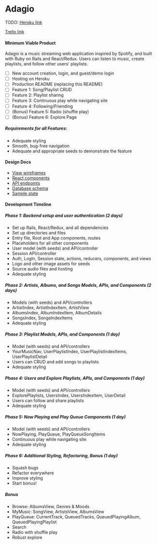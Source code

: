# Adagio
TODO: [Heroku link][heroku]

[Trello link][trello]

[heroku]: http://www.heroku.com/
[trello]: https://trello.com/b/d6rAbkUK/adagio

#### Minimum Viable Product
Adagio is a music streaming web application inspired by Spotify, and built with Ruby on Rails and React/Redux. Users can listen to music, create playlists, and follow other users' playlists.

- [ ] New account creation, login, and guest/demo login
- [ ] Hosting on Heroku
- [ ] Production README (replacing this README)
- [ ] Feature 1: Song/Playlist CRUD
- [ ] Feature 2: Playlist sharing
- [ ] Feature 3: Continuous play while navigating site
- [ ] Feature 4: Following/Friending
- [ ] (Bonus) Feature 5: Radio (shuffle play)
- [ ] (Bonus) Feature 6: Explore Page

##### Requirements for all Features:
- Adequate styling
- Smooth, bug-free navigation
- Adequate and appropriate seeds to demonstrate the feature

#### Design Docs
* [View wireframes][wireframes]
* [React components][components]
* [API endpoints][api-endpoints]
* [Database schema][schema]
* [Sample state][sample-state]

[wireframes]: docs/wireframes
[components]: docs/component-hierarchy.md
[sample-state]: docs/sample-state.md
[api-endpoints]: docs/api-endpoints.md
[schema]: docs/schema.md

#### Development Timeline
##### Phase 1: Backend setup and user authentication (2 days)
* Set up Rails, React/Redux, and all dependencies
* Set up directories and files
* Entry file, Root and App components, routes
* Placeholders for all other components
* User model (with seeds) and API/controller
* Session API/controller
* Auth, LogIn, Session state, actions, reducers, components, and views
* Logo and other image assets for seeds
* Source audio files and hosting
* Adequate styling

##### Phase 2: Artists, Albums, and Songs Models, APIs, and Components (2 days)
* Models (with seeds) and API/controllers
* ArtistIndex, ArtistIndexItem, ArtistView
* AlbumsIndex, AlbumIndexItem, AlbumDetails
* SongsIndex, SongsIndexItems
* Adequate styling

##### Phase 3: Playlist Models, APIs, and Components (1 day)
* Model (with seeds) and API/controllers
* YourMusicNav, UserPlaylistIndex, UserPlaylistIndexItems, UserPlaylistDetail
* Users can CRUD and add songs to playlists
* Adequate styling

##### Phase 4: Users and Explore Playlists, APIs, and Components (1 day)
* Model (with seeds) and API/controllers
* ExplorePlaylists, UsersIndex, UsersIndexItem, UserDetail
* Users can follow and share playlists
* Adequate styling

##### Phase 5: Now Playing and Play Queue Components (1 day)
* Model (with seeds) and API/controllers
* NowPlaying, PlayQueue, PlayQueueSongItems
* Continuous play while navigating site
* Adequate styling

##### Phase 6: Additional Styling, Refactoring, Bonus (1 day)
* Squash bugs
* Refactor everywhere
* Improve styling
* Start bonus!

##### Bonus
* Browse: AlbumsView, Genres & Moods
* MyMusic: SongView, ArtistsView, AlbumsView
* PlayQueue: CurrentTrack, QueuedTracks, QueuedPlayingAlbum, QueuedPlayingPlaylist
* Search
* Radio with shuffle play
* Robust explore
